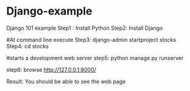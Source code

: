 # Django-example
Django 101 example
Step1 : Install Python
Step2:  Install Django

#At command line execute 
Step3: django-admin startproject stocks  
Step4: cd stocks

#starts a development web server
step5: python manage.py runserver  


step6: browse http://127.0.0.1:8000/

Result: You should be able to see the web page
